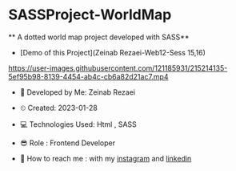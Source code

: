 # SASSProject-WorldMap
** A dotted world map project developed with SASS**

- [Demo of this Project](Zeinab Rezaei-Web12-Sess 15,16)

https://user-images.githubusercontent.com/121185931/215214135-5ef95b98-8139-4454-ab4c-cb6a82d21ac7.mp4

- 👩 Developed by Me: Zeinab Rezaei

- ⏲ Created: 2023-01-28

- 💻 Technologies Used: Html , SASS 

- 😎 Role : Frontend Developer

- 🔗 How to reach me : with my [instagram](https://www.instagram.com/zeinab.rezaei.web) and [linkedin](https://www.linkedin.com/in/zeinab-rezaei-web)
